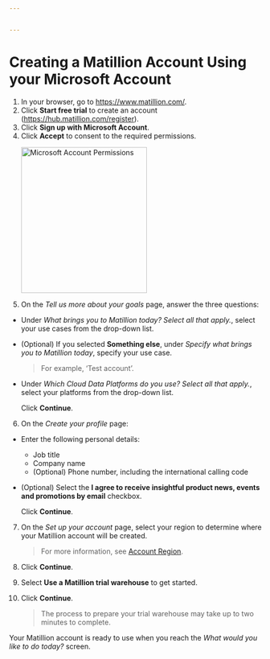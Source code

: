 ```yaml
---


---
```


<h1 id="creating-a-matillion-account-using-your-microsoft-account">Creating a Matillion Account Using your Microsoft Account</h1>
<ol>
<li>In your browser, go to <a href="https://www.matillion.com/">https://www.matillion.com/</a>.</li>
<li>Click <strong>Start free trial</strong> to create an account (<a href="https://hub.matillion.com/register">https://hub.matillion.com/register</a>).</li>
<li>Click <strong>Sign up with Microsoft Account</strong>.</li>
<li>Click <strong>Accept</strong> to consent to the required permissions.<p align="left"><img src="https://lh7-us.googleusercontent.com/docsz/AD_4nXfPZ_N6c2gvHXgIKD1Qc7a4E_mFVlj2D_TpPHpk7Lsj_eHGL63m_-7RcWSJxhWs3PaS0fKVxgwm4M-mYfdpbI7WhZvs2AbbnSJQCKWlWWJYBK-AypeMOQJXLr1PqkjFxm-bkchX6LNuLQf96qly-WspAdw?key=NQDT41uFjikFmh7qHzgz3Q" alt="Microsoft Account Permissions" width="250" height="290"></li>
<li>On the <em>Tell us more about your goals</em> page, answer the three questions:</li>
</ol>
<ul>
<li>
<p>Under <em>What brings you to Matillion today? Select all that apply.</em>, select your use cases from the drop-down list.</p>
</li>
<li>
<p>(Optional) If you selected <strong>Something else</strong>, under <em>Specify what brings you to Matillion today</em>, specify your use case.</p>
<blockquote>
<p>For example, ‘Test account’.</p>
</blockquote>
</li>
<li>
<p>Under <em>Which Cloud Data Platforms do you use? Select all that apply.</em>, select your platforms from the drop-down list.</p>
<p>Click <strong>Continue</strong>.</p>
</li>
</ul>
<ol start="6">
<li>On the <em>Create your profile</em> page:</li>
</ol>
<ul>
<li>
<p>Enter the following personal details:</p>
<ul>
<li>Job title</li>
<li>Company name</li>
<li>(Optional) Phone number, including the international calling code</li>
</ul>
</li>
<li>
<p>(Optional) Select the <strong>I agree to receive insightful product news, events and promotions by email</strong> checkbox.</p>
<p>Click <strong>Continue</strong>.</p>
</li>
</ul>
<ol start="7">
<li>
<p>On the <em>Set up your account</em> page, select your region to determine where your Matillion account will be created.</p>
<blockquote>
<p>For more information, see <a href="https://docs.matillion.com/data-productivity-cloud/hub/docs/create-an-account/#adding-a-new-account">Account Region</a>.</p>
</blockquote>
</li>
<li>
<p>Click <strong>Continue</strong>.</p>
</li>
<li>
<p>Select <strong>Use a Matillion trial warehouse</strong> to get started.</p>
</li>
<li>
<p>Click <strong>Continue</strong>.</p>
<blockquote>
<p>The process to prepare your trial warehouse may take up to two minutes to complete.</p>
</blockquote>
</li>
</ol>
<p>Your Matillion account is ready to use when you reach the <em>What would you like to do today?</em> screen.</p>

